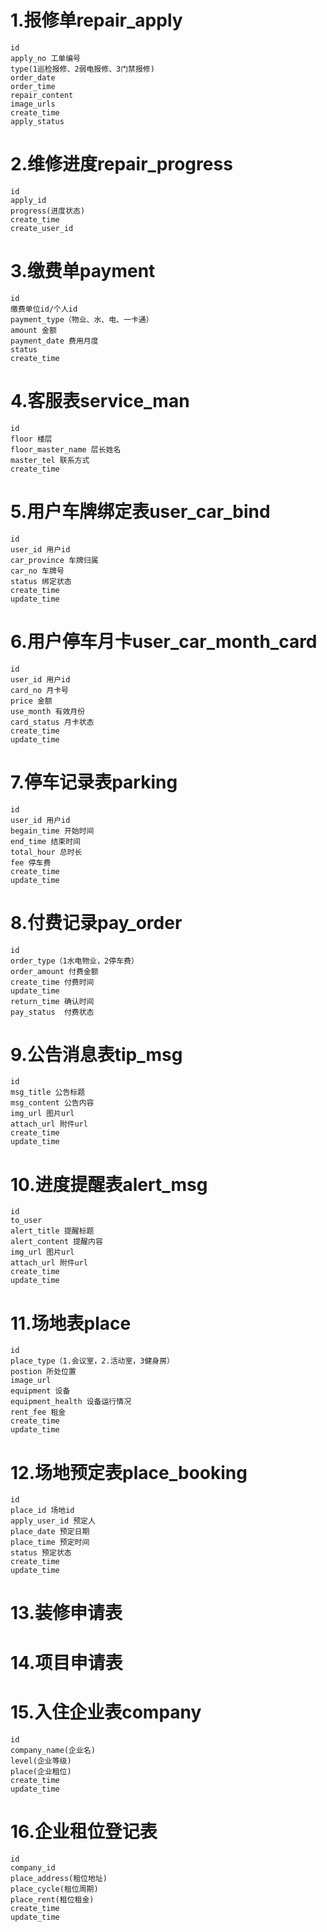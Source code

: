 # 1.报修单repair_apply	
	id
	apply_no 工单编号
	type(1巡检报修、2弱电报修、3门禁报修)
	order_date
	order_time
	repair_content
	image_urls
	create_time
	apply_status
# 2.维修进度repair_progress
    id
    apply_id
    progress(进度状态)
    create_time
    create_user_id
# 3.缴费单payment
	id
	缴费单位id/个人id
	payment_type（物业、水、电、一卡通）
	amount 金额
	payment_date 费用月度
	status
	create_time
# 4.客服表service_man
	id
	floor 楼层
	floor_master_name 层长姓名
	master_tel 联系方式
	create_time
# 5.用户车牌绑定表user_car_bind
	id
	user_id 用户id
	car_province 车牌归属
	car_no 车牌号
	status 绑定状态
	create_time
	update_time
# 6.用户停车月卡user_car_month_card
	id
	user_id 用户id
	card_no 月卡号
	price 金额
	use_month 有效月份
	card_status 月卡状态
	create_time
    update_time
# 7.停车记录表parking
	id
	user_id 用户id
	begain_time 开始时间
	end_time 结束时间
	total_hour 总时长
	fee 停车费
	create_time
    update_time
# 8.付费记录pay_order
	id
	order_type（1水电物业，2停车费）
	order_amount 付费金额
	create_time 付费时间
    update_time
	return_time 确认时间
	pay_status	付费状态
# 9.公告消息表tip_msg
	id
	msg_title 公告标题
	msg_content 公告内容
	img_url 图片url
	attach_url 附件url
	create_time
    update_time
# 10.进度提醒表alert_msg
	id
	to_user
	alert_title 提醒标题
	alert_content 提醒内容
	img_url 图片url
    attach_url 附件url
	create_time
    update_time
# 11.场地表place
	id
	place_type（1.会议室，2.活动室，3健身房）
	postion 所处位置
	image_url
	equipment 设备
	equipment_health 设备运行情况
	rent_fee 租金
	create_time
    update_time
# 12.场地预定表place_booking
	id
	place_id 场地id
	apply_user_id 预定人
	place_date 预定日期
	place_time 预定时间
	status 预定状态
	create_time
    update_time
# 13.装修申请表


# 14.项目申请表


# 15.入住企业表company
    id
    company_name(企业名)
    level(企业等级)
    place(企业租位)
    create_time
    update_time

# 16.企业租位登记表
    id
    company_id
    place_address(租位地址)
    place_cycle(租位周期)
    place_rent(租位租金)
    create_time
    update_time


